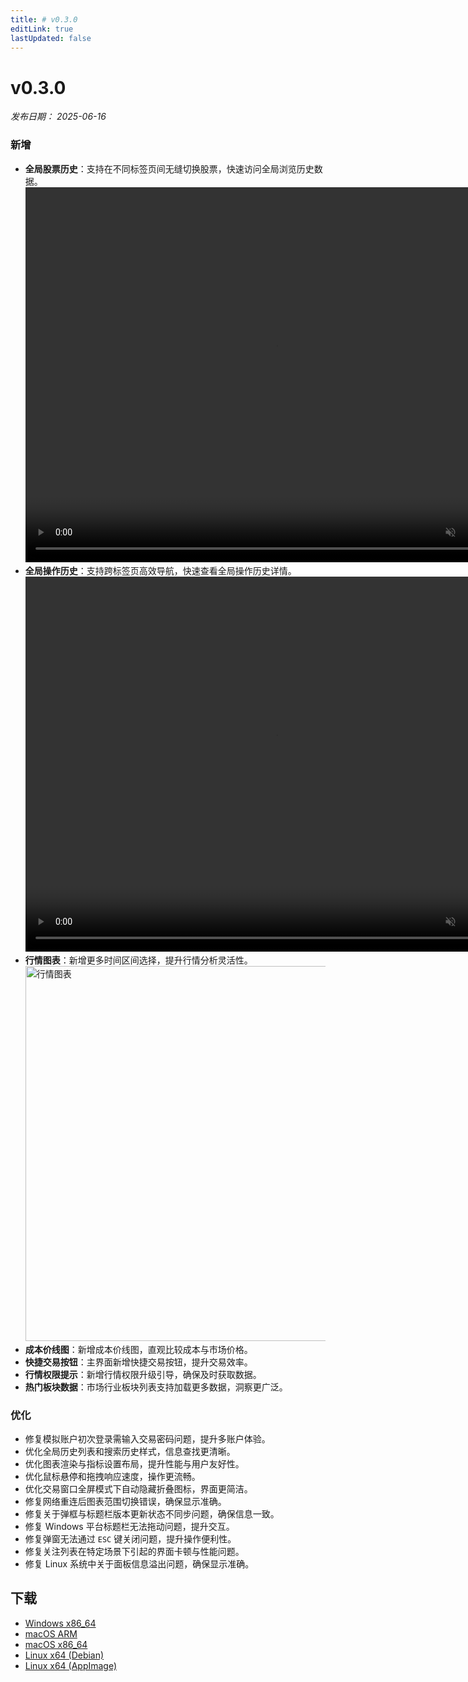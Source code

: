 ```yaml
---
title: # v0.3.0
editLink: true
lastUpdated: false
---
```


# v0.3.0

_发布日期： 2025-06-16_

### 新增

- **全局股票历史**：支持在不同标签页间无缝切换股票，快速访问全局浏览历史数据。  
  <video src="https://assets.lbctrl.com/uploads/a2afc60f-fc5b-4baf-8d1c-d1ca2fc03d9a/global_stock_history.mp4" width="800px" height="600px" autoplay muted loop>
  </video>
- **全局操作历史**：支持跨标签页高效导航，快速查看全局操作历史详情。  
  <video src="https://assets.lbctrl.com/uploads/2fd01841-0ba8-4dae-b624-89013f040570/global_navigation.mp4" width="800px" height="600px" autoplay muted loop>
  </video>
- **行情图表**：新增更多时间区间选择，提升行情分析灵活性。  
  <img src="https://assets.lbctrl.com/uploads/b6be76b4-c99c-45a0-9fcb-1565ea6261eb/scr-20250605-qfcn.png" alt="行情图表" width="800px" height="600px">
- **成本价线图**：新增成本价线图，直观比较成本与市场价格。
- **快捷交易按钮**：主界面新增快捷交易按钮，提升交易效率。
- **行情权限提示**：新增行情权限升级引导，确保及时获取数据。
- **热门板块数据**：市场行业板块列表支持加载更多数据，洞察更广泛。

### 优化

- 修复模拟账户初次登录需输入交易密码问题，提升多账户体验。
- 优化全局历史列表和搜索历史样式，信息查找更清晰。
- 优化图表渲染与指标设置布局，提升性能与用户友好性。
- 优化鼠标悬停和拖拽响应速度，操作更流畅。
- 优化交易窗口全屏模式下自动隐藏折叠图标，界面更简洁。
- 修复网络重连后图表范围切换错误，确保显示准确。
- 修复关于弹框与标题栏版本更新状态不同步问题，确保信息一致。
- 修复 Windows 平台标题栏无法拖动问题，提升交互。
- 修复弹窗无法通过 `ESC` 键关闭问题，提升操作便利性。
- 修复关注列表在特定场景下引起的界面卡顿与性能问题。
- 修复 Linux 系统中关于面板信息溢出问题，确保显示准确。

## 下载

- [Windows x86_64](https://assets.lbkrs.com/github/release/longbridge-desktop/stable/longbridge-v0.3.0-windows-x86_64.exe)
- [macOS ARM](https://assets.lbkrs.com/github/release/longbridge-desktop/stable/longbridge-v0.3.0-macos-aarch64.dmg)
- [macOS x86_64](https://assets.lbkrs.com/github/release/longbridge-desktop/stable/longbridge-v0.3.0-macos-x86_64.dmg)
- [Linux x64 (Debian)](https://assets.lbkrs.com/github/release/longbridge-desktop/stable/longbridge-v0.3.0-linux-x86_64.deb)
- [Linux x64 (AppImage)](https://assets.lbkrs.com/github/release/longbridge-desktop/stable/longbridge-v0.3.0-linux-x86_64.AppImage)
